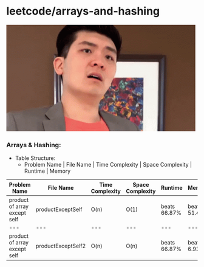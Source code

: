 # leetcode/arrays-and-hashing
![](https://github.com/guillermobermejo/leetcode/blob/main/f.gif)
### Arrays & Hashing:
- Table Structure:
  - Problem Name | File Name | Time Complexity | Space Complexity | Runtime | Memory

|Problem Name|File Name|Time Complexity|Space Complexity|Runtime|Memory|
|---|---|---|---|---|---|
|product of array except self|productExceptSelf|O(n)|O(1)|beats 66.87%|beats 51.43%|
|---|---|---|---|---|---|
|product of array except self|productExceptSelf2|O(n)|O(n)|beats 66.87%|beats 6.93%|
